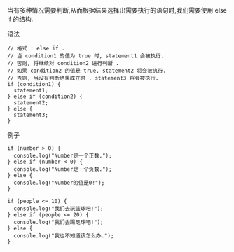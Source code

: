 当有多种情况需要判断,从而根据结果选择出需要执行的语句时,我们需要使用 else if 的结构.

语法

    // 格式 : else if .
    // 当 condition1 的值为 true 时, statement1 会被执行.
    // 否则, 将继续对 condition2 进行判断 .
    // 如果 condition2 的值是 true, statement2 将会被执行.
    // 否则, 当没有判断结果成立时 , statement3 将会被执行.
    if (condition1) {
      statement1;
    } else if (condition2) {
      statement2;
    } else {
      statement3;
    }

例子

    if (number > 0) {
      console.log("Number是一个正数.");
    } else if (number < 0) {
      console.log("Number是一个负数.");
    } else {
      console.log("Number的值是0!");
    }

    if (people <= 10) {
      console.log("我们去玩篮球吧!");
    } else if (people <= 20) {
      console.log("我们去踢足球吧!");
    } else {
      console.log("我也不知道该怎么办.");
    }

